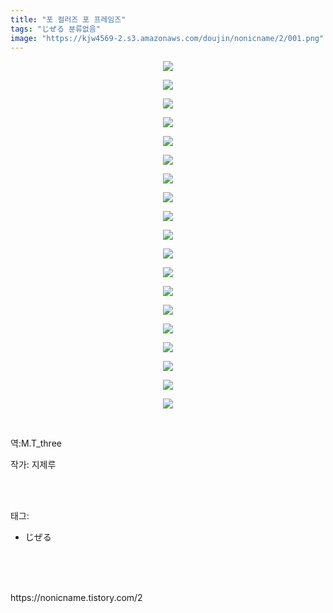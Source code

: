 ```yaml
---
title: "포 컬러즈 포 프레임즈"
tags: "じぜる 분류없음"
image: "https://kjw4569-2.s3.amazonaws.com/doujin/nonicname/2/001.png"
---
```

<div class="article">
<div class="tt_article_useless_p_margin"><p style="text-align: center; clear: none; float: none;"><img src="{{ site.imgserver9 }}/nonicname/2/001.png"/></p><p style="text-align: center; clear: none; float: none;"><img src="{{ site.imgserver9 }}/nonicname/2/002.png"/></p><p style="text-align: center; clear: none; float: none;"><img src="{{ site.imgserver9 }}/nonicname/2/003.png"/></p><p style="text-align: center; clear: none; float: none;"><img src="{{ site.imgserver9 }}/nonicname/2/004.png"/></p><p style="text-align: center; clear: none; float: none;"><img src="{{ site.imgserver9 }}/nonicname/2/005.png"/></p><p style="text-align: center; clear: none; float: none;"><img src="{{ site.imgserver9 }}/nonicname/2/006.png"/></p><p style="text-align: center; clear: none; float: none;"><img src="{{ site.imgserver9 }}/nonicname/2/007.png"/></p><p style="text-align: center; clear: none; float: none;"><img src="{{ site.imgserver9 }}/nonicname/2/008.png"/></p><p style="text-align: center; clear: none; float: none;"><img src="{{ site.imgserver9 }}/nonicname/2/009.png"/></p><p style="text-align: center; clear: none; float: none;"><img src="{{ site.imgserver9 }}/nonicname/2/010.png"/></p><p style="text-align: center; clear: none; float: none;"><img src="{{ site.imgserver9 }}/nonicname/2/011.png"/></p><p style="text-align: center; clear: none; float: none;"><img src="{{ site.imgserver9 }}/nonicname/2/012.png"/></p><p style="text-align: center; clear: none; float: none;"><img src="{{ site.imgserver9 }}/nonicname/2/013.png"/></p><p style="text-align: center; clear: none; float: none;"><img src="{{ site.imgserver9 }}/nonicname/2/014.png"/></p><p style="text-align: center; clear: none; float: none;"><img src="{{ site.imgserver9 }}/nonicname/2/015.jpg"/></p><p style="text-align: center; clear: none; float: none;"><img src="{{ site.imgserver9 }}/nonicname/2/016.png"/></p><p style="text-align: center; clear: none; float: none;"><img src="{{ site.imgserver9 }}/nonicname/2/017.png"/></p><p style="text-align: center; clear: none; float: none;"><img src="{{ site.imgserver9 }}/nonicname/2/018.png"/></p><p style="text-align: center; clear: none; float: none;"><img src="{{ site.imgserver9 }}/nonicname/2/019.png"/></p><p><br/></p><p>역:M.T_three</p></div>
<p>작가: 지제루</p><br/>
</div><br/>
<div class="tagTrail">
<p>태그: </p>
<ul>
<li>じぜる</li>
</ul>
</div><br/>
<div class="cb_lstcomment">
</div><br/>

<br/>
<p id="refer">https://nonicname.tistory.com/2</p>
<br/>

